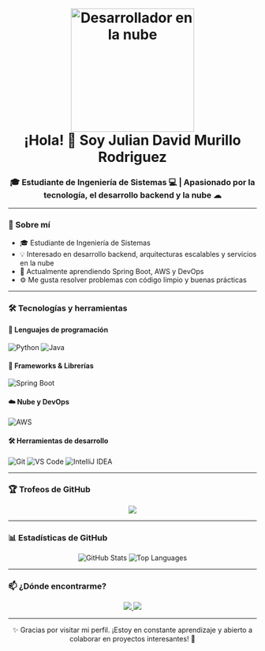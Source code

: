 <h1 align="center">
  <img src="https://img.freepik.com/vector-premium/programacion-aislada-nube-ilustracion-estilo-plano-color_676904-12657.jpg" alt="Desarrollador en la nube" width="250"/>
  <br/>
  ¡Hola! 👋 Soy Julian David Murillo Rodriguez
</h1>

<h3 align="center">
  🎓 Estudiante de Ingeniería de Sistemas 💻 | Apasionado por la tecnología, el desarrollo backend y la nube ☁
</h3>

---

### 🚀 Sobre mí

- 🎓 Estudiante de Ingeniería de Sistemas  
- 💡 Interesado en desarrollo backend, arquitecturas escalables y servicios en la nube  
- 🌱 Actualmente aprendiendo Spring Boot, AWS y DevOps  
- ⚙ Me gusta resolver problemas con código limpio y buenas prácticas  

---

### 🛠 Tecnologías y herramientas

#### 🧠 Lenguajes de programación

<p>
  <img src="https://img.shields.io/badge/Python-3776AB?style=for-the-badge&logo=python&logoColor=white" alt="Python"/>
  <img src="https://img.shields.io/badge/Java-007396?style=for-the-badge&logo=java&logoColor=white" alt="Java"/>
</p>

#### 🧩 Frameworks & Librerías

<p>
  <img src="https://img.shields.io/badge/Spring_Boot-6DB33F?style=for-the-badge&logo=spring-boot&logoColor=white" alt="Spring Boot"/>
</p>

#### ☁️ Nube y DevOps

<p>
  <img src="https://img.shields.io/badge/AWS-232F3E?style=for-the-badge&logo=amazon-aws&logoColor=white" alt="AWS"/>
</p>

#### 🛠 Herramientas de desarrollo

<p>
  <img src="https://img.shields.io/badge/Git-F05032?style=for-the-badge&logo=git&logoColor=white" alt="Git"/>
  <img src="https://img.shields.io/badge/VS_Code-007ACC?style=for-the-badge&logo=visual-studio-code&logoColor=white" alt="VS Code"/>
  <img src="https://img.shields.io/badge/IntelliJ_IDEA-000000?style=for-the-badge&logo=intellij-idea&logoColor=white" alt="IntelliJ IDEA"/>
</p>

---

### 🏆 Trofeos de GitHub

<p align="center">
  <img src="https://github-profile-trophy.vercel.app/?username=julian-2348&theme=radical&no-frame=true&no-bg=true&margin-w=10" />
</p>

---

### 📊 Estadísticas de GitHub

<p align="center">
  <img src="https://github-readme-stats.vercel.app/api?username=julian-2348&show_icons=true&theme=radical" alt="GitHub Stats" />
  <img src="https://github-readme-stats.vercel.app/api/top-langs/?username=julian-2348&layout=compact&theme=radical" alt="Top Languages" />
</p>

---

### 📫 ¿Dónde encontrarme?

<p align="center">
  <a href="https://www.linkedin.com/in/julian-david-murillo-rodriguez-6b486a33b/">
    <img src="https://img.shields.io/badge/LinkedIn-Julian%20Murillo-0077B5?style=for-the-badge&logo=linkedin&logoColor=white" />
  </a>
  <a href="mailto:julianmurillo2348@gmail.com">
    <img src="https://img.shields.io/badge/Gmail-julianmurillo2348@gmail.com-D14836?style=for-the-badge&logo=gmail&logoColor=white" />
  </a>
</p>

---

<p align="center">
  ✨ Gracias por visitar mi perfil. ¡Estoy en constante aprendizaje y abierto a colaborar en proyectos interesantes! 🚀
</p>

